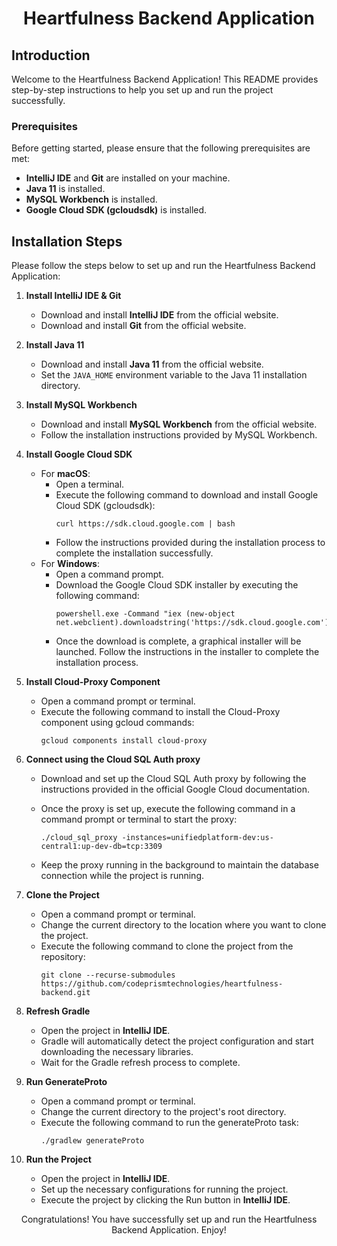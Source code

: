 <div align="center">

# Heartfulness Backend Application

</div>

## Introduction

Welcome to the Heartfulness Backend Application! This README provides step-by-step instructions to help you set up and run the project successfully.

### Prerequisites

Before getting started, please ensure that the following prerequisites are met:

- **IntelliJ IDE** and **Git** are installed on your machine.
- **Java 11** is installed.
- **MySQL Workbench** is installed.
- **Google Cloud SDK (gcloudsdk)** is installed.

## Installation Steps

Please follow the steps below to set up and run the Heartfulness Backend Application:

1. **Install IntelliJ IDE & Git**
   - Download and install **IntelliJ IDE** from the official website.
   - Download and install **Git** from the official website.

2. **Install Java 11**
   - Download and install **Java 11** from the official website.
   - Set the `JAVA_HOME` environment variable to the Java 11 installation directory.

3. **Install MySQL Workbench**
   - Download and install **MySQL Workbench** from the official website.
   - Follow the installation instructions provided by MySQL Workbench.

4. **Install Google Cloud SDK**
   - For **macOS**:
     - Open a terminal.
     - Execute the following command to download and install Google Cloud SDK (gcloudsdk):
       ```shell
       curl https://sdk.cloud.google.com | bash
       ```
     - Follow the instructions provided during the installation process to complete the installation successfully.
   - For **Windows**:
     - Open a command prompt.
     - Download the Google Cloud SDK installer by executing the following command:
       ```shell
       powershell.exe -Command "iex (new-object net.webclient).downloadstring('https://sdk.cloud.google.com')"
       ```
     - Once the download is complete, a graphical installer will be launched. Follow the instructions in the installer to complete the installation process.

5. **Install Cloud-Proxy Component**
   - Open a command prompt or terminal.
   - Execute the following command to install the Cloud-Proxy component using gcloud commands:
     ```
     gcloud components install cloud-proxy
     ```

6. **Connect using the Cloud SQL Auth proxy**
   - Download and set up the Cloud SQL Auth proxy by following the instructions provided in the official Google Cloud documentation.
   - Once the proxy is set up, execute the following command in a command prompt or terminal to start the proxy:
     ```
     ./cloud_sql_proxy -instances=unifiedplatform-dev:us-central1:up-dev-db=tcp:3309
     ```

   - Keep the proxy running in the background to maintain the database connection while the project is running.

7. **Clone the Project**
   - Open a command prompt or terminal.
   - Change the current directory to the location where you want to clone the project.
   - Execute the following command to clone the project from the repository:
     ```
     git clone --recurse-submodules https://github.com/codeprismtechnologies/heartfulness-backend.git
     ```

8. **Refresh Gradle**
   - Open the project in **IntelliJ IDE**.
   - Gradle will automatically detect the project configuration and start downloading the necessary libraries.
   - Wait for the Gradle refresh process to complete.

9. **Run GenerateProto**
   - Open a command prompt or terminal.
   - Change the current directory to the project's root directory.
   - Execute the following command to run the generateProto task:
     ```
     ./gradlew generateProto
     ```

10. **Run the Project**
    - Open the project in **IntelliJ IDE**.
    - Set up the necessary configurations for running the project.
    - Execute the project by clicking the Run button in **IntelliJ IDE**.

<div align="center">

Congratulations! You have successfully set up and run the Heartfulness Backend Application. Enjoy!

</div>

